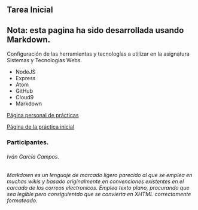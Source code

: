 ## Tarea Inicial

Nota: esta pagina ha sido desarrollada usando Markdown.
--------------------------------------------------------
Configuración de las herramientas y tecnologías a utilizar en la asignatura Sistemas y Tecnologías Webs.

* NodeJS
* Express
* Atom
* GitHub
* Cloud9
* Markdown

[Página personal de prácticas](http://alu0100693737.github.io/)

[Página de la práctica inicial](http://alu0100693737.github.io/Prct01PL/)


### Participantes.
###### Iván García Campos.

###### Markdown es un lenguaje de marcado ligero parecido al que se emplea en muchas wikis y basado originalmente en convenciones existentes en el carcado de los correos electronicos. Emplea texto plano, procurando que sea legible pero consiguientdo que se convierta en XHTML correctamente formateado.
